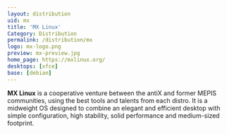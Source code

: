 ```yaml
---
layout: distribution
uid: mx
title: 'MX Linux'
Category: Distribution
permalink: /distribution/mx
logo: mx-logo.png
preview: mx-preview.jpg
home_page: https://mxlinux.org/
desktops: [xfce]
base: [debian]
---
```


**MX Linux** is a cooperative venture between the antiX and former MEPIS communities, using the
 best tools and talents from each distro. It is a midweight OS designed to combine an elegant and 
 efficient desktop with simple configuration, high stability, solid performance and medium-sized 
 footprint.